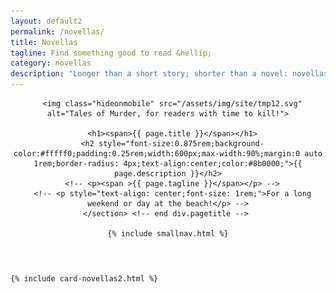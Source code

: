 ```yaml
---
layout: default2
permalink: /novellas/
title: Novellas
tagline: Find something good to read &hellip;
category: novellas
description: "Longer than a short story; shorter than a novel: novellas ... for when you've got a few hours to get lost in a thrilling mystery! Buy one and download to your Kindle&nbsp;or&nbsp;ePub&nbsp;device&nbsp;or&nbsp;app."
---
```


<div class="{{ page.title }}">

  <header class="pagehead">
     <section class="pagetitle">
      
      <img class="hideonmobile" src="/assets/img/site/tmp12.svg" alt="Tales of Murder, for readers with time to kill!">

      <h1><span>{{ page.title }}</span></h1>
      <h2 style="font-size:0.875rem;background-color:#fffff0;padding:0.25rem;width:600px;max-width:90%;margin:0 auto 1rem;border-radius: 4px;text-align:center;color:#8b0000;">{{ page.description }}</h2>
      <!-- <p><span >{{ page.tagline }}</span></p> -->
      <!-- <p style="text-align: center;font-size: 1rem;">For a long weekend or day at the beach!</p> -->
    </section> <!-- end div.pagetitle --> 
    
    {% include smallnav.html %}
    
  </header>

  <div class="cf"></div>

  <section class="card__container">

    {% include card-novellas2.html %}

  </section> <!-- end section .container .card__container -->


</div>


